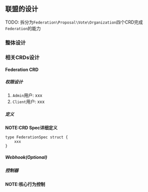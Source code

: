 ## 联盟的设计
TODO: 拆分为`Federation\Proposal\Vote\Organization`四个CRD完成`Federation`的能力
### 整体设计

### 相关CRDs设计
#### Federation CRD
##### 权限设计
1. `Admin`用户: xxx
2. `Client`用户: xxx
 
##### 定义
**NOTE:CRD Spec详细定义**
```
type FederationSpec struct {
    xxx
}
```

##### Webhook(Optional)

##### 控制器
**NOTE:核心行为控制**